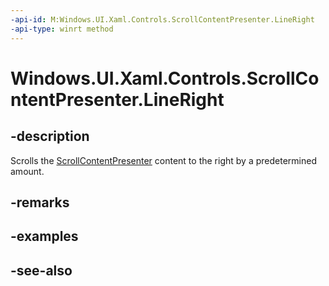 ```yaml
---
-api-id: M:Windows.UI.Xaml.Controls.ScrollContentPresenter.LineRight
-api-type: winrt method
---
```


<!-- Method syntax
public void LineRight()
-->

# Windows.UI.Xaml.Controls.ScrollContentPresenter.LineRight

## -description
Scrolls the [ScrollContentPresenter](scrollcontentpresenter.md) content to the right by a predetermined amount.



## -remarks

## -examples

## -see-also
